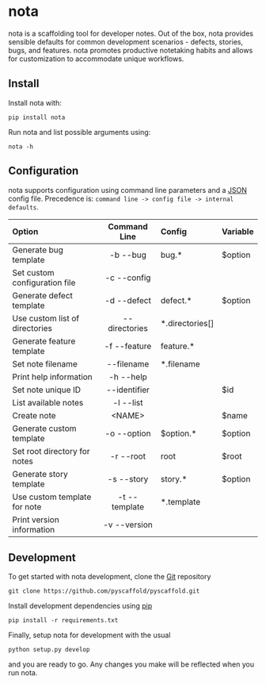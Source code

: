 # nota

nota is a scaffolding tool for developer notes. Out of the box, nota provides sensible defaults for common development scenarios - defects, stories, bugs, and features. nota promotes productive notetaking habits and allows for customization to accommodate unique workflows.

## Install

Install nota with:

```shell
pip install nota
```

Run nota and list possible arguments using:

```shell
nota -h
```

## Configuration

nota supports configuration using command line parameters and a [JSON](https://www.json.org/) config file. Precedence is: `command line -> config file -> internal defaults`.

| Option                         | Command Line  | Config          | Variable |
| :----------------------------- | :-----------: | :-------------- | :------- |
| Generate bug template          |   -b --bug    | bug.*           | $option  |
| Set custom configuration file  |  -c --config  |                 |          |
| Generate defect template       |  -d --defect  | defect.*        | $option  |
| Use custom list of directories | --directories | *.directories[] |          |
| Generate feature template      | -f --feature  | feature.*       |          |
| Set note filename              |  --filename   | *.filename      |          |
| Print help information         |   -h --help   |                 |          |
| Set note unique ID             | --identifier  |                 | $id      |
| List available notes           |   -l --list   |                 |          |
| Create note                    |    \<NAME>    |                 | $name    |
| Generate custom template       |  -o --option  | $option.*       | $option  |
| Set root directory for notes   |   -r --root   | root            | $root    |
| Generate story template        |  -s --story   | story.*         | $option  |
| Use custom template for note   | -t --template | *.template      |          |
| Print version information      | -v --version  |                 |          |

## Development

To get started with nota development, clone the [Git](https://git-scm.com/) repository

```shell
git clone https://github.com/pyscaffold/pyscaffold.git
```

Install development dependencies using [pip](https://pypi.org/project/pip/)

```shell
pip install -r requirements.txt
```

Finally, setup nota for development with the usual

```shell
python setup.py develop
```

and you are ready to go. Any changes you make will be reflected when you run nota.
